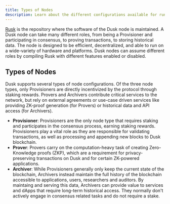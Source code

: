 ```yaml
---
title: Types of Nodes
description: Learn about the different configurations available for running a node on Dusk.
---
```


[Rusk](https://github.com/dusk-network/rusk) is the repository where the software of the Dusk node is maintained. A Dusk node can take many different roles, from being a Provisioner and participating in consensus, to proving transactions, to storing historical data. The node is designed to be efficient, decentralized, and able to run on a wide-variety of hardware and platforms. Dusk nodes can assume different roles by compiling Rusk with different features enabled or disabled.

## Types of Nodes

Dusk supports several types of node configurations. Of the three node types, only Provisioners are directly incentivized by the protocol through staking rewards. Provers and Archivers contribute critical services to the network, but rely on external agreements or use-case driven services like providing ZK-proof generation (for Provers) or historical data and API access (for Archivers).

- **Provisioner**: Provisioners are the only node type that requires staking and participates in the consensus process, earning staking rewards. Provisioners play a vital role as they are responsible for validating transactions, as well as processing and appending new blocks to Dusk blockchain.
- **Prover**: Provers carry on the computation-heavy task of creating Zero-Knowledge proofs (ZKP), which are a requirement for privacy-preserving transactions on Dusk and for certain ZK-powered applications.
- **Archiver**: While Provisioners generally only keep the current state of the blockchain, Archivers instead maintain the full history of the blockchain accessible to applications, users, researchers and auditors. By maintaing and serving this data, Archivers can provide value to services and dApps that require long-term historical access. They normally don't actively engage in consensus related tasks and do not require a stake.
